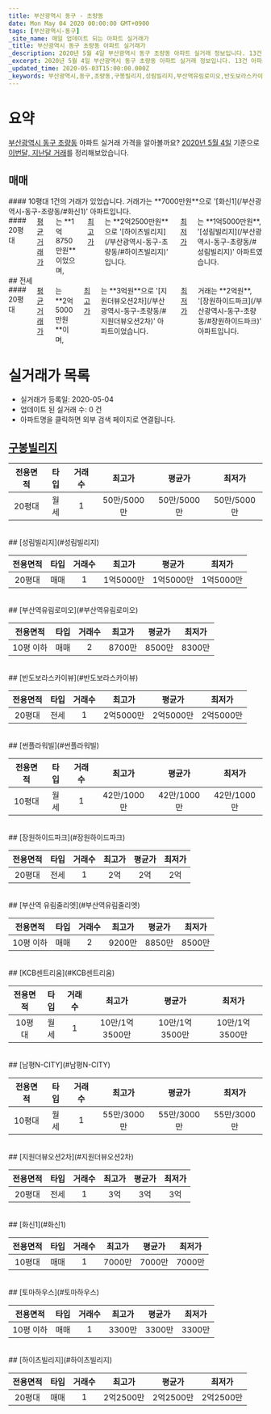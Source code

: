 ```yaml
---
title: 부산광역시 동구 - 초량동
date: Mon May 04 2020 00:00:00 GMT+0900
tags: [부산광역시-동구]
_site_name: 매일 업데이트 되는 아파트 실거래가
_title: 부산광역시 동구 초량동 아파트 실거래가
_description: 2020년 5월 4일 부산광역시 동구 초량동 아파트 실거래 정보입니다. 13건 아파트 정보가 있습니다.
_excerpt: 2020년 5월 4일 부산광역시 동구 초량동 아파트 실거래 정보입니다. 13건 아파트 정보가 있습니다.
_updated_time: 2020-05-03T15:00:00.000Z
_keywords: 부산광역시,동구,초량동,구봉빌리지,성림빌리지,부산역유림로미오,반도보라스카이뷰,썬플라워빌,장원하이드파크,부산역 유림줄리엣,KCB센트리움,남평N-CITY,지원더뷰오션2차,화신1,토마하우스,하이츠빌리지
---
```





# 요약
<ins>부산광역시 동구 초량동</ins> 아파트 실거래 가격을 알아볼까요? <ins>2020년 5월 4일</ins> 기준으로 <ins>이번달, 지난달 거래</ins>를 정리해보았습니다.

## 매매
<div class="container">
<div class="six columns" markdown="1">
#### 10평대
1건의 거래가 있었습니다. 거래가는 **7000만원**으로 '[화신1](/부산광역시-동구-초량동/#화신1)' 아파트입니다.
</div>
<div class="six columns" markdown="1">
#### 20평대
<ins>평균 거래가</ins>는 **1억8750만원**이었으며, <ins>최고가</ins>는 **2억2500만원**으로 '[하이츠빌리지](/부산광역시-동구-초량동/#하이츠빌리지)' 입니다. <ins>최저가</ins>는 **1억5000만원**, '[성림빌리지](/부산광역시-동구-초량동/#성림빌리지)' 아파트였습니다.
</div>
</div>
## 전세
<div class="container">
<div class="twelve columns" markdown="1">
#### 20평대
<ins>평균 거래가</ins>는 **2억5000만원**이며, <ins>최고가</ins>는 **3억원**으로 '[지원더뷰오션2차](/부산광역시-동구-초량동/#지원더뷰오션2차)' 아파트이었습니다. <ins>최저가</ins> 거래는 **2억원**, '[장원하이드파크](/부산광역시-동구-초량동/#장원하이드파크)' 아파트입니다.
</div>
</div>



# 실거래가 목록
- 실거래가 등록일: 2020-05-04
- 업데이트 된 실거래 수: 0 건
- 아파트명을 클릭하면 외부 검색 페이지로 연결됩니다.

## [구봉빌리지](#구봉빌리지)

|전용면적|타입|거래수|최고가|평균가|최저가|
|:---:|:---:|:---:|:---:|:---:|:---:|
|20평대|<span class="deal-type-3">월세</span>|1|50만/5000만|50만/5000만|50만/5000만|

<br/>
## [성림빌리지](#성림빌리지)

|전용면적|타입|거래수|최고가|평균가|최저가|
|:---:|:---:|:---:|:---:|:---:|:---:|
|20평대|<span class="deal-type-1">매매</span>|1|1억5000만|1억5000만|1억5000만|

<br/>
## [부산역유림로미오](#부산역유림로미오)

|전용면적|타입|거래수|최고가|평균가|최저가|
|:---:|:---:|:---:|:---:|:---:|:---:|
|10평 이하|<span class="deal-type-1">매매</span>|2|8700만|8500만|8300만|

<br/>
## [반도보라스카이뷰](#반도보라스카이뷰)

|전용면적|타입|거래수|최고가|평균가|최저가|
|:---:|:---:|:---:|:---:|:---:|:---:|
|20평대|<span class="deal-type-2">전세</span>|1|2억5000만|2억5000만|2억5000만|

<br/>
## [썬플라워빌](#썬플라워빌)

|전용면적|타입|거래수|최고가|평균가|최저가|
|:---:|:---:|:---:|:---:|:---:|:---:|
|10평대|<span class="deal-type-3">월세</span>|1|42만/1000만|42만/1000만|42만/1000만|

<br/>
## [장원하이드파크](#장원하이드파크)

|전용면적|타입|거래수|최고가|평균가|최저가|
|:---:|:---:|:---:|:---:|:---:|:---:|
|20평대|<span class="deal-type-2">전세</span>|1|2억|2억|2억|

<br/>
## [부산역 유림줄리엣](#부산역유림줄리엣)

|전용면적|타입|거래수|최고가|평균가|최저가|
|:---:|:---:|:---:|:---:|:---:|:---:|
|10평 이하|<span class="deal-type-1">매매</span>|2|9200만|8850만|8500만|

<br/>
## [KCB센트리움](#KCB센트리움)

|전용면적|타입|거래수|최고가|평균가|최저가|
|:---:|:---:|:---:|:---:|:---:|:---:|
|10평대|<span class="deal-type-3">월세</span>|1|10만/1억3500만|10만/1억3500만|10만/1억3500만|

<br/>
## [남평N-CITY](#남평N-CITY)

|전용면적|타입|거래수|최고가|평균가|최저가|
|:---:|:---:|:---:|:---:|:---:|:---:|
|10평대|<span class="deal-type-3">월세</span>|1|55만/3000만|55만/3000만|55만/3000만|

<br/>
## [지원더뷰오션2차](#지원더뷰오션2차)

|전용면적|타입|거래수|최고가|평균가|최저가|
|:---:|:---:|:---:|:---:|:---:|:---:|
|20평대|<span class="deal-type-2">전세</span>|1|3억|3억|3억|

<br/>
## [화신1](#화신1)

|전용면적|타입|거래수|최고가|평균가|최저가|
|:---:|:---:|:---:|:---:|:---:|:---:|
|10평대|<span class="deal-type-1">매매</span>|1|7000만|7000만|7000만|

<br/>
## [토마하우스](#토마하우스)

|전용면적|타입|거래수|최고가|평균가|최저가|
|:---:|:---:|:---:|:---:|:---:|:---:|
|10평 이하|<span class="deal-type-1">매매</span>|1|3300만|3300만|3300만|

<br/>
## [하이츠빌리지](#하이츠빌리지)

|전용면적|타입|거래수|최고가|평균가|최저가|
|:---:|:---:|:---:|:---:|:---:|:---:|
|20평대|<span class="deal-type-1">매매</span>|1|2억2500만|2억2500만|2억2500만|

<br/>



